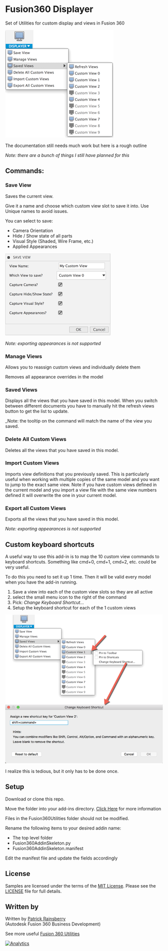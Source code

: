 # Fusion360 Displayer
Set of Utilities for custom display and views in Fusion 360

![Cover](./resources/readme_cover.png)

The documentation still needs much work but here is a rough outline

_Note: there are a bunch of things I still have planned for this_

## Commands:

### Save View

Saves the current view.

Give it a name and choose which custom view slot to save it into.
Use Unique names to avoid issues.

You can select to save:
* Camera Orientation
* Hide / Show state of all parts
* Visual Style (Shaded, Wire Frame, etc.)
* Applied Appearances

![Save View](./resources/save_view.png)

_Note: exporting appearances is not supported_

### Manage Views
Allows you to reassign custom views and individually delete them

Removes all appearance overrides in the model

### Saved Views

Displays all the views that you have saved in this model.
When you switch between different documents you have to manually hit the refresh views button to get the list to update.

_Note: the tooltip on the command will match the name of the view you saved.

### Delete All Custom Views

Deletes all the views that you have saved in this model.

### Import Custom Views

Imports view definitions that you previously saved.
This is particularly useful when working with multiple copies of the same model and you want to jump to the exact same view.
Note if you have custom views defined in the current model and you import a view file with the same view numbers defined it will overwrite the one in your current model.


### Export all Custom Views

Exports all the views that you have saved in this model.

_Note: exporting appearances is not supported_


## Custom keyboard shortcuts

A useful way to use this add-in is to map the 10 custom view commands to keyboard shortcuts.
Something like cmd+0, cmd+1, cmd+2, etc. could be very useful.

To do this you need to set it up 1 time.  Then it will be valid every model when you have the add-in running.

1. Save a view into each of the custom view slots so they are all active
2. select the small menu icon to the right of the command
3. Pick: *Change Keyboard Shortcut...*
4. Setup the keyboard shortcut for each of the 1 custom views

![Keyboard Shortcuts](./resources/keyboard_shortcuts.png)

I realize this is tedious, but it only has to be done once.



## Setup
Download or clone this repo.

Move the folder into your add-ins directory.  [Click Here](https://tapnair.github.io/installation.html) for more information

Files in the Fusion360Utilities folder should not be modified.

Rename the following items to your desired addin name:
* The top level folder
* Fusion360AddinSkeleton.py
* Fusion360AddinSkeleton.manifest

Edit the manifest file and update the fields accordingly

## License
Samples are licensed under the terms of the [MIT License](http://opensource.org/licenses/MIT). Please see the [LICENSE](LICENSE) file for full details.

## Written by

Written by [Patrick Rainsberry](https://twitter.com/prrainsberry) <br /> (Autodesk Fusion 360 Business Development)

See more useful [Fusion 360 Utilities](https://tapnair.github.io/index.html)

[![Analytics](https://ga-beacon.appspot.com/UA-41076924-3/Displayer)](https://github.com/igrigorik/ga-beacon)

